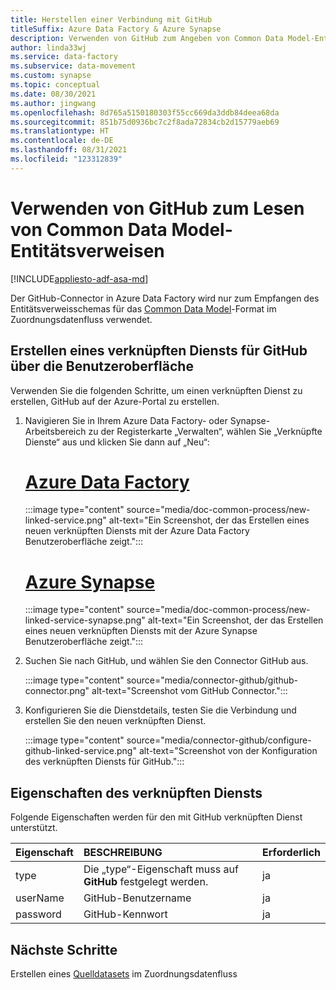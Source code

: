 ```yaml
---
title: Herstellen einer Verbindung mit GitHub
titleSuffix: Azure Data Factory & Azure Synapse
description: Verwenden von GitHub zum Angeben von Common Data Model-Entitätsverweisen
author: linda33wj
ms.service: data-factory
ms.subservice: data-movement
ms.custom: synapse
ms.topic: conceptual
ms.date: 08/30/2021
ms.author: jingwang
ms.openlocfilehash: 8d765a5150180303f55cc669da3ddb84deea68da
ms.sourcegitcommit: 851b75d0936bc7c2f8ada72834cb2d15779aeb69
ms.translationtype: HT
ms.contentlocale: de-DE
ms.lasthandoff: 08/31/2021
ms.locfileid: "123312839"
---
```

# <a name="use-github-to-read-common-data-model-entity-references"></a>Verwenden von GitHub zum Lesen von Common Data Model-Entitätsverweisen

[!INCLUDE[appliesto-adf-asa-md](includes/appliesto-adf-asa-md.md)]

Der GitHub-Connector in Azure Data Factory wird nur zum Empfangen des Entitätsverweisschemas für das [Common Data Model](format-common-data-model.md)-Format im Zuordnungsdatenfluss verwendet.

## <a name="create-a-linked-service-to-github-using-ui"></a>Erstellen eines verknüpften Diensts für GitHub über die Benutzeroberfläche

Verwenden Sie die folgenden Schritte, um einen verknüpften Dienst zu erstellen, GitHub auf der Azure-Portal zu erstellen.

1. Navigieren Sie in Ihrem Azure Data Factory- oder Synapse-Arbeitsbereich zu der Registerkarte „Verwalten“, wählen Sie „Verknüpfte Dienste“ aus und klicken Sie dann auf „Neu“:

    # <a name="azure-data-factory"></a>[Azure Data Factory](#tab/data-factory)

    :::image type="content" source="media/doc-common-process/new-linked-service.png" alt-text="Ein Screenshot, der das Erstellen eines neuen verknüpften Diensts mit der Azure Data Factory Benutzeroberfläche zeigt.":::

    # <a name="azure-synapse"></a>[Azure Synapse](#tab/synapse-analytics)

    :::image type="content" source="media/doc-common-process/new-linked-service-synapse.png" alt-text="Ein Screenshot, der das Erstellen eines neuen verknüpften Diensts mit der Azure Synapse Benutzeroberfläche zeigt.":::

2. Suchen Sie nach GitHub, und wählen Sie den Connector GitHub aus.

   :::image type="content" source="media/connector-github/github-connector.png" alt-text="Screenshot vom GitHub Connector.":::    


1. Konfigurieren Sie die Dienstdetails, testen Sie die Verbindung und erstellen Sie den neuen verknüpften Dienst.

   :::image type="content" source="media/connector-github/configure-github-linked-service.png" alt-text="Screenshot von der Konfiguration des verknüpften Diensts für GitHub.":::


## <a name="linked-service-properties"></a>Eigenschaften des verknüpften Diensts

Folgende Eigenschaften werden für den mit GitHub verknüpften Dienst unterstützt.

| Eigenschaft | BESCHREIBUNG | Erforderlich |
|:--- |:--- |:--- |
| type | Die „type“-Eigenschaft muss auf **GitHub** festgelegt werden. | ja
| userName | GitHub-Benutzername | ja |
| password | GitHub-Kennwort | ja |

## <a name="next-steps"></a>Nächste Schritte

Erstellen eines [Quelldatasets](data-flow-source.md) im Zuordnungsdatenfluss